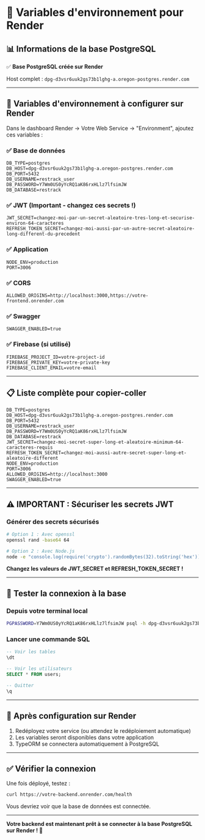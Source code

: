 # 🔧 Variables d'environnement pour Render

## 📊 Informations de la base PostgreSQL

✅ **Base PostgreSQL créée sur Render**

Host complet : `dpg-d3vsr6uuk2gs73b1lghg-a.oregon-postgres.render.com`

---

## 🔐 Variables d'environnement à configurer sur Render

Dans le dashboard Render → Votre Web Service → "Environment", ajoutez ces variables :

### ✅ Base de données

```env
DB_TYPE=postgres
DB_HOST=dpg-d3vsr6uuk2gs73b1lghg-a.oregon-postgres.render.com
DB_PORT=5432
DB_USERNAME=restrack_user
DB_PASSWORD=Y7Wm0US0yYcRQ1aK86rxHLlz7lfsimJW
DB_DATABASE=restrack
```

### ✅ JWT (Important - changez ces secrets !)

```env
JWT_SECRET=changez-moi-par-un-secret-aleatoire-tres-long-et-securise-environ-64-caracteres
REFRESH_TOKEN_SECRET=changez-moi-aussi-par-un-autre-secret-aleatoire-long-different-du-precedent
```

### ✅ Application

```env
NODE_ENV=production
PORT=3006
```

### ✅ CORS

```env
ALLOWED_ORIGINS=http://localhost:3000,https://votre-frontend.onrender.com
```

### ✅ Swagger

```env
SWAGGER_ENABLED=true
```

### ✅ Firebase (si utilisé)

```env
FIREBASE_PROJECT_ID=votre-project-id
FIREBASE_PRIVATE_KEY=votre-private-key
FIREBASE_CLIENT_EMAIL=votre-email
```

---

## 📋 Liste complète pour copier-coller

```env
DB_TYPE=postgres
DB_HOST=dpg-d3vsr6uuk2gs73b1lghg-a.oregon-postgres.render.com
DB_PORT=5432
DB_USERNAME=restrack_user
DB_PASSWORD=Y7Wm0US0yYcRQ1aK86rxHLlz7lfsimJW
DB_DATABASE=restrack
JWT_SECRET=changez-moi-secret-super-long-et-aleatoire-minimum-64-caracteres-requis
REFRESH_TOKEN_SECRET=changez-moi-aussi-autre-secret-super-long-et-aleatoire-different
NODE_ENV=production
PORT=3006
ALLOWED_ORIGINS=http://localhost:3000
SWAGGER_ENABLED=true
```

---

## ⚠️ IMPORTANT : Sécuriser les secrets JWT

### Générer des secrets sécurisés

```bash
# Option 1 : Avec openssl
openssl rand -base64 64

# Option 2 : Avec Node.js
node -e "console.log(require('crypto').randomBytes(32).toString('hex'))"
```

**Changez les valeurs de JWT_SECRET et REFRESH_TOKEN_SECRET !**

---

## 🧪 Tester la connexion à la base

### Depuis votre terminal local

```bash
PGPASSWORD=Y7Wm0US0yYcRQ1aK86rxHLlz7lfsimJW psql -h dpg-d3vsr6uuk2gs73b1lghg-a.oregon-postgres.render.com -U restrack_user -d restrack
```

### Lancer une commande SQL

```sql
-- Voir les tables
\dt

-- Voir les utilisateurs
SELECT * FROM users;

-- Quitter
\q
```

---

## 🚀 Après configuration sur Render

1. Redéployez votre service (ou attendez le redéploiement automatique)
2. Les variables seront disponibles dans votre application
3. TypeORM se connectera automatiquement à PostgreSQL

---

## ✅ Vérifier la connexion

Une fois déployé, testez :

```bash
curl https://votre-backend.onrender.com/health
```

Vous devriez voir que la base de données est connectée.

---

**Votre backend est maintenant prêt à se connecter à la base PostgreSQL sur Render ! 🎉**

